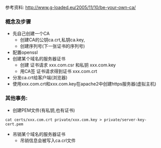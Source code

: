 参考资料: http://www.g-loaded.eu/2005/11/10/be-your-own-ca/

### 概念及步骤
* 先自己创建一个CA
  * 创建CA的公钥ca.crt,私钥ca.key,
  * 创建序列号(下一张证书的序列号)
* 配置openssl
* 创建某个域名的服务器证书
  * 创建 证书请求 xxx.com.csr 和私钥 xxx.com.key
  * 用CA签 证书请求得到证书 xxx.com.crt
* 分发ca.crt给客户端(浏览器)
* 使用xxx.com.crt和xxx.com.key在apache2中创建https服务器(虚拟主机)

### 其他事务:
  * 创建PEM文件(有私钥,也有证书)
```
cat certs/xxx.com.crt private/xxx.com.key > private/server-key-cert.pem
```
  * 吊销某个域名的服务器证书
    * 吊销信息会被写入ca.crl文件

  
